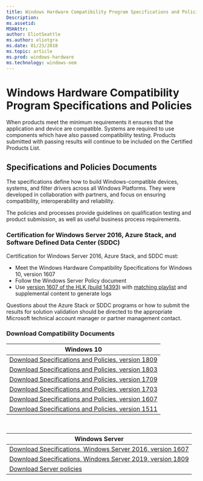 ```yaml
---
title: Windows Hardware Compatibility Program Specifications and Policies
Description: 
ms.assetid: 
MSHAttr: 
author: EliotSeattle
ms.author: eliotgra
ms.date: 01/23/2018
ms.topic: article
ms.prod: windows-hardware
ms.technology: windows-oem
---
```


# Windows Hardware Compatibility Program Specifications and Policies

When products meet the minimum requirements it ensures that the application and device are compatible. Systems are required to use components which have also passed compatibility testing. Products submitted with passing results will continue to be included on the Certified Products List.

## Specifications and Policies Documents

The specifications define how to build Windows-compatible devices, systems, and filter drivers across all Windows Platforms. They were developed in collaboration with partners, and focus on ensuring compatibility, interoperability and reliability. 

The policies and processes provide guidelines on qualification testing and product submission, as well as useful business process requirements.

### Certification for Windows Server 2016, Azure Stack, and Software Defined Data Center (SDDC)

Certification for Windows Server 2016, Azure Stack, and SDDC must:

 - Meet the Windows Hardware Compatibility Specifications for Windows 10, version 1607 
 - Follow the Windows Server Policy document
 - Use [version 1607 of the HLK (build 14393)](https://go.microsoft.com/fwlink/p/?LinkID=404112) with [matching playlist](http://aka.ms/hlkplaylist) and supplemental content to generate logs

Questions about the Azure Stack or SDDC programs or how to submit the results for solution validation should be directed to the appropriate Microsoft technical account manager or partner management contact.

### Download Compatibility Documents

| Windows 10 |
| --- |
|[Download Specifications and Policies, version 1809](https://go.microsoft.com/fwlink/?linkid=2027110)|  
|[Download Specifications and Policies, version 1803](https://go.microsoft.com/fwlink/?linkid=871730)|
|[Download Specifications and Policies, version 1709](https://go.microsoft.com/fwlink/?linkid=866945)|
|[Download Specifications and Policies, version 1703](https://go.microsoft.com/fwlink/?linkid=866946)|
|[Download Specifications and Policies, version 1607](https://go.microsoft.com/fwlink/?linkid=866948)|
|[Download Specifications and Policies, version 1511](https://go.microsoft.com/fwlink/?linkid=866949)|

<br>

| Windows Server |
| --- |
| [Download Specifications, Windows Server 2016, version 1607](https://go.microsoft.com/fwlink/?linkid=866951) |
| [Download Specifications, Windows Server 2019, version 1809](https://go.microsoft.com/fwlink/?linkid=2027110) |
| [Download Server policies](https://go.microsoft.com/fwlink/?linkid=874290) |





